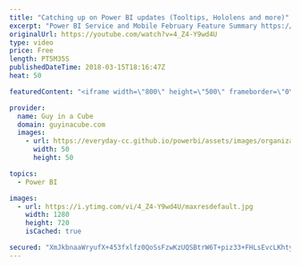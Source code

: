 ```yaml
---
title: "Catching up on Power BI updates (Tooltips, Hololens and more)"
excerpt: "Power BI Service and Mobile February Feature Summary https://powerbi.microsoft.com/en-us/blog/power-bi-service-and-mobile-february-2018-feature-summary/  Announcing Persistent Filters in the Power BI Service https://powerbi.microsoft.com/en-us/blog/announcing-persistent-filters-in-the-service/  Share"
originalUrl: https://youtube.com/watch?v=4_Z4-Y9wd4U
type: video
price: Free
length: PT5M35S
publishedDateTime: 2018-03-15T18:16:47Z
heat: 50

featuredContent: "<iframe width=\"800\" height=\"500\" frameborder=\"0\" src=\"https://www.youtube.com/embed/4_Z4-Y9wd4U\" allow=\"accelerometer; autoplay; encrypted-media; gyroscope; picture-in-picture\" allowfullscreen></iframe>"

provider:
  name: Guy in a Cube
  domain: guyinacube.com
  images:
    - url: https://everyday-cc.github.io/powerbi/assets/images/organizations/guyinacube.com-50x50.jpg
      width: 50
      height: 50

topics:
  - Power BI

images:
  - url: https://i.ytimg.com/vi/4_Z4-Y9wd4U/maxresdefault.jpg
    width: 1280
    height: 720
    isCached: true

secured: "XmJkbnaaWryufX+453fxlfz0QoSsFzwKzUQSBtrW6T+piz33+FHLsEvcLKhtyJhxqtTtehGVPb8cunTP6qeNdT4n30md6G7Ust2Hv2+rDk3eUB7aud+eA93d9Ty+2OKdWVj431zj2gsNr/jFed0E0GD0pKFIg6NUGdLPNjj98zZdWzo1zclX6WaoGjqDItRBZs7mOKZAdzUXzACfrGoraeZtJaCHu7AQUycsB2Ji5ntUtQEABnZQYpJkV5Hd+58KmWDeg/QEs6t/m9fpMROHWf/ukaXq9sTB5XMf2WYwGiSOA9Jwgj78eJsksCmkILcMB1T35Hvhx+efec2QHUJDkSmyVsjpzfgC4iCdZ3G2KVR885dPScP/IhNfhfYFIRQZtsLknvYa79OSpZUeQrucoJ9Iqx18z02ERThjcTF7MRQ=;y5U4CY7KQB3HadxqJq7y8Q=="
---
```


